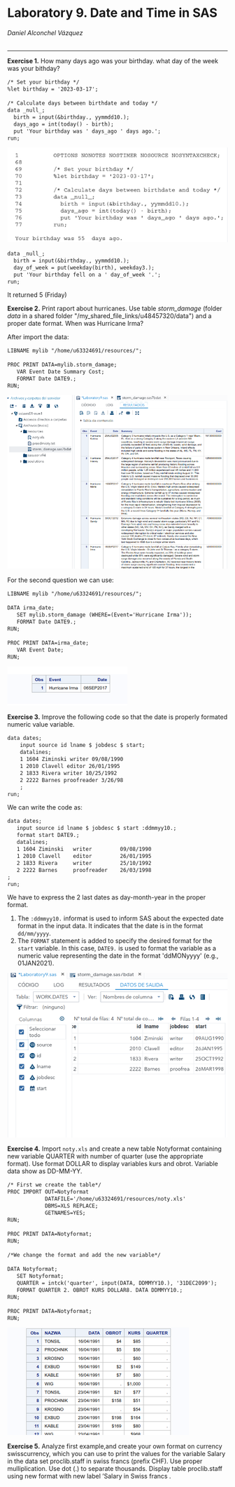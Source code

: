 # Laboratory 9. Date and Time in SAS

###### Daniel Alconchel Vázquez

---

**Exercise 1.** How many days ago was your birthday. what day of the week was your bithday?

```sas
/* Set your birthday */
%let birthday = '2023-03-17';

/* Calculate days between birthdate and today */
data _null_;
  birth = input(&birthday., yymmdd10.);
  days_ago = int(today() - birth);
  put 'Your birthday was ' days_ago ' days ago.';
run;
```

![9-1.png](./.resources/9-1.png)

```sas
data _null_;
  birth = input(&birthday., yymmdd10.);
  day_of_week = put(weekday(birth), weekday3.);
  put 'Your birthday fell on a ' day_of_week '.';
run;
```

It returned 5 (Friday)

**Exercise 2.** Print raport about hurricanes. Use table *storm_damage* (folder *data* in a shared folder "/my_shared_file_links/u48457320/data") and a proper date format. When was Hurricane Irma?

After import the data:

```sas
LIBNAME mylib "/home/u63324691/resources/";

PROC PRINT DATA=mylib.storm_damage;
   VAR Event Date Summary Cost;
   FORMAT Date DATE9.;
RUN;
```

![9-3.png](./.resources/9-3.png)

For the second question we can use:

```sas
LIBNAME mylib "/home/u63324691/resources/";

DATA irma_date;
   SET mylib.storm_damage (WHERE=(Event='Hurricane Irma'));
   FORMAT Date DATE9.;
RUN;

PROC PRINT DATA=irma_date;
   VAR Event Date;
RUN;
```

![9-4.png](./.resources/9-4.png)

**Exercise 3.** Improve the following code so that the date is properly formated numeric value variable.

```sas
data dates;
    input source id lname $ jobdesc $ start;
    datalines;
    1 1604 Ziminski writer 09/08/1990
    1 2010 Clavell editor 26/01/1995
    2 1833 Rivera writer 10/25/1992
    2 2222 Barnes proofreader 3/26/98
    ;
run;
```

We can write the code as:

```sas
data dates;
   input source id lname $ jobdesc $ start :ddmmyy10.;
   format start DATE9.;
   datalines;
   1 1604 Ziminski   writer         09/08/1990
   1 2010 Clavell    editor         26/01/1995
   2 1833 Rivera     writer         25/10/1992
   2 2222 Barnes     proofreader    26/03/1998
;
run;
```

We have to express the 2 last dates as day-month-year in the proper format. 

1. The `:ddmmyy10.` informat is used to inform SAS about the expected date format in the input data. It indicates that the date is in the format `dd/mm/yyyy`.
2. The `FORMAT` statement is added to specify the desired format for the `start` variable. In this case, `DATE9.` is used to format the variable as a numeric value representing the date in the format 'ddMONyyyy' (e.g., 01JAN2021).

![9-5.png](./.resources/9-5.png)

**Exercise 4.** Import `noty.xls` and create a new table Notyformat containing new variable QUARTER with number of quarter (use the appropriate format). Use format DOLLAR to display variables kurs and obrot. Variable data show as DD-MM-YY.

```sas
/* First we create the table*/
PROC IMPORT OUT=Notyformat
            DATAFILE='/home/u63324691/resources/noty.xls'
            DBMS=XLS REPLACE;
            GETNAMES=YES;
RUN;

PROC PRINT DATA=Notyformat;
RUN;

/*We change the format and add the new variable*/

DATA Notyformat;
   SET Notyformat;
   QUARTER = intck('quarter', input(DATA, DDMMYY10.), '31DEC2099');
   FORMAT QUARTER 2. OBROT KURS DOLLAR8. DATA DDMMYY10.;
RUN;

PROC PRINT DATA=Notyformat;
RUN;
```

![9-6.png](./.resources/9-6.png)

**Exercise 5.** Analyze first example,and create your own format on currency swisscurrency, which you can use to print the values for the variable Salary in the data set proclib.staff in swiss francs (prefix CHF). Use proper mulliplication. Use dot (.) to separate thousands. Display table proclib.staff using new format with new label ’Salary in Swiss francs .


